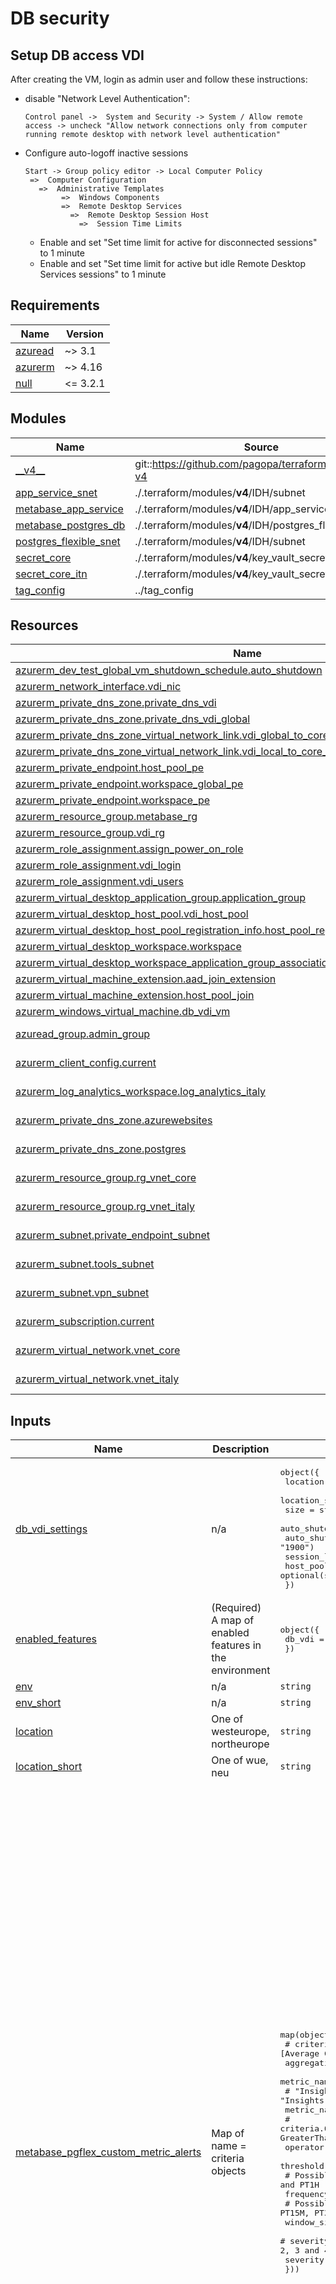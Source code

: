 # DB security


## Setup DB access VDI

After creating the VM, login as admin user and follow these instructions:
- disable "Network Level Authentication":
  ```
  Control panel ->  System and Security -> System / Allow remote access -> uncheck "Allow network connections only from computer running remote desktop with network level authentication"
  ```

- Configure auto-logoff inactive sessions
  ```
  Start -> Group policy editor -> Local Computer Policy 
   =>  Computer Configuration 
     =>  Administrative Templates 
	      =>  Windows Components 
          =>  Remote Desktop Services 
            =>  Remote Desktop Session Host 
              =>  Session Time Limits
  ```
  - Enable and set "Set time limit for active for disconnected sessions" to 1 minute
  - Enable and set "Set time limit for active but idle Remote Desktop Services sessions" to 1 minute

<!-- BEGIN_TF_DOCS -->
## Requirements

| Name | Version |
|------|---------|
| <a name="requirement_azuread"></a> [azuread](#requirement\_azuread) | ~> 3.1 |
| <a name="requirement_azurerm"></a> [azurerm](#requirement\_azurerm) | ~> 4.16 |
| <a name="requirement_null"></a> [null](#requirement\_null) | <= 3.2.1 |

## Modules

| Name | Source | Version |
|------|--------|---------|
| <a name="module___v4__"></a> [\_\_v4\_\_](#module\_\_\_v4\_\_) | git::https://github.com/pagopa/terraform-azurerm-v4 | a4b4d4eeb688973df4c4f70cb996086497d84bd4 |
| <a name="module_app_service_snet"></a> [app\_service\_snet](#module\_app\_service\_snet) | ./.terraform/modules/__v4__/IDH/subnet | n/a |
| <a name="module_metabase_app_service"></a> [metabase\_app\_service](#module\_metabase\_app\_service) | ./.terraform/modules/__v4__/IDH/app_service_webapp | n/a |
| <a name="module_metabase_postgres_db"></a> [metabase\_postgres\_db](#module\_metabase\_postgres\_db) | ./.terraform/modules/__v4__/IDH/postgres_flexible_server | n/a |
| <a name="module_postgres_flexible_snet"></a> [postgres\_flexible\_snet](#module\_postgres\_flexible\_snet) | ./.terraform/modules/__v4__/IDH/subnet | n/a |
| <a name="module_secret_core"></a> [secret\_core](#module\_secret\_core) | ./.terraform/modules/__v4__/key_vault_secrets_query | n/a |
| <a name="module_secret_core_itn"></a> [secret\_core\_itn](#module\_secret\_core\_itn) | ./.terraform/modules/__v4__/key_vault_secrets_query | n/a |
| <a name="module_tag_config"></a> [tag\_config](#module\_tag\_config) | ../tag_config | n/a |

## Resources

| Name | Type |
|------|------|
| [azurerm_dev_test_global_vm_shutdown_schedule.auto_shutdown](https://registry.terraform.io/providers/hashicorp/azurerm/latest/docs/resources/dev_test_global_vm_shutdown_schedule) | resource |
| [azurerm_network_interface.vdi_nic](https://registry.terraform.io/providers/hashicorp/azurerm/latest/docs/resources/network_interface) | resource |
| [azurerm_private_dns_zone.private_dns_vdi](https://registry.terraform.io/providers/hashicorp/azurerm/latest/docs/resources/private_dns_zone) | resource |
| [azurerm_private_dns_zone.private_dns_vdi_global](https://registry.terraform.io/providers/hashicorp/azurerm/latest/docs/resources/private_dns_zone) | resource |
| [azurerm_private_dns_zone_virtual_network_link.vdi_global_to_core_vnet](https://registry.terraform.io/providers/hashicorp/azurerm/latest/docs/resources/private_dns_zone_virtual_network_link) | resource |
| [azurerm_private_dns_zone_virtual_network_link.vdi_local_to_core_vnet](https://registry.terraform.io/providers/hashicorp/azurerm/latest/docs/resources/private_dns_zone_virtual_network_link) | resource |
| [azurerm_private_endpoint.host_pool_pe](https://registry.terraform.io/providers/hashicorp/azurerm/latest/docs/resources/private_endpoint) | resource |
| [azurerm_private_endpoint.workspace_global_pe](https://registry.terraform.io/providers/hashicorp/azurerm/latest/docs/resources/private_endpoint) | resource |
| [azurerm_private_endpoint.workspace_pe](https://registry.terraform.io/providers/hashicorp/azurerm/latest/docs/resources/private_endpoint) | resource |
| [azurerm_resource_group.metabase_rg](https://registry.terraform.io/providers/hashicorp/azurerm/latest/docs/resources/resource_group) | resource |
| [azurerm_resource_group.vdi_rg](https://registry.terraform.io/providers/hashicorp/azurerm/latest/docs/resources/resource_group) | resource |
| [azurerm_role_assignment.assign_power_on_role](https://registry.terraform.io/providers/hashicorp/azurerm/latest/docs/resources/role_assignment) | resource |
| [azurerm_role_assignment.vdi_login](https://registry.terraform.io/providers/hashicorp/azurerm/latest/docs/resources/role_assignment) | resource |
| [azurerm_role_assignment.vdi_users](https://registry.terraform.io/providers/hashicorp/azurerm/latest/docs/resources/role_assignment) | resource |
| [azurerm_virtual_desktop_application_group.application_group](https://registry.terraform.io/providers/hashicorp/azurerm/latest/docs/resources/virtual_desktop_application_group) | resource |
| [azurerm_virtual_desktop_host_pool.vdi_host_pool](https://registry.terraform.io/providers/hashicorp/azurerm/latest/docs/resources/virtual_desktop_host_pool) | resource |
| [azurerm_virtual_desktop_host_pool_registration_info.host_pool_registration_info](https://registry.terraform.io/providers/hashicorp/azurerm/latest/docs/resources/virtual_desktop_host_pool_registration_info) | resource |
| [azurerm_virtual_desktop_workspace.workspace](https://registry.terraform.io/providers/hashicorp/azurerm/latest/docs/resources/virtual_desktop_workspace) | resource |
| [azurerm_virtual_desktop_workspace_application_group_association.application_group_assignment](https://registry.terraform.io/providers/hashicorp/azurerm/latest/docs/resources/virtual_desktop_workspace_application_group_association) | resource |
| [azurerm_virtual_machine_extension.aad_join_extension](https://registry.terraform.io/providers/hashicorp/azurerm/latest/docs/resources/virtual_machine_extension) | resource |
| [azurerm_virtual_machine_extension.host_pool_join](https://registry.terraform.io/providers/hashicorp/azurerm/latest/docs/resources/virtual_machine_extension) | resource |
| [azurerm_windows_virtual_machine.db_vdi_vm](https://registry.terraform.io/providers/hashicorp/azurerm/latest/docs/resources/windows_virtual_machine) | resource |
| [azuread_group.admin_group](https://registry.terraform.io/providers/hashicorp/azuread/latest/docs/data-sources/group) | data source |
| [azurerm_client_config.current](https://registry.terraform.io/providers/hashicorp/azurerm/latest/docs/data-sources/client_config) | data source |
| [azurerm_log_analytics_workspace.log_analytics_italy](https://registry.terraform.io/providers/hashicorp/azurerm/latest/docs/data-sources/log_analytics_workspace) | data source |
| [azurerm_private_dns_zone.azurewebsites](https://registry.terraform.io/providers/hashicorp/azurerm/latest/docs/data-sources/private_dns_zone) | data source |
| [azurerm_private_dns_zone.postgres](https://registry.terraform.io/providers/hashicorp/azurerm/latest/docs/data-sources/private_dns_zone) | data source |
| [azurerm_resource_group.rg_vnet_core](https://registry.terraform.io/providers/hashicorp/azurerm/latest/docs/data-sources/resource_group) | data source |
| [azurerm_resource_group.rg_vnet_italy](https://registry.terraform.io/providers/hashicorp/azurerm/latest/docs/data-sources/resource_group) | data source |
| [azurerm_subnet.private_endpoint_subnet](https://registry.terraform.io/providers/hashicorp/azurerm/latest/docs/data-sources/subnet) | data source |
| [azurerm_subnet.tools_subnet](https://registry.terraform.io/providers/hashicorp/azurerm/latest/docs/data-sources/subnet) | data source |
| [azurerm_subnet.vpn_subnet](https://registry.terraform.io/providers/hashicorp/azurerm/latest/docs/data-sources/subnet) | data source |
| [azurerm_subscription.current](https://registry.terraform.io/providers/hashicorp/azurerm/latest/docs/data-sources/subscription) | data source |
| [azurerm_virtual_network.vnet_core](https://registry.terraform.io/providers/hashicorp/azurerm/latest/docs/data-sources/virtual_network) | data source |
| [azurerm_virtual_network.vnet_italy](https://registry.terraform.io/providers/hashicorp/azurerm/latest/docs/data-sources/virtual_network) | data source |

## Inputs

| Name | Description | Type | Default | Required |
|------|-------------|------|---------|:--------:|
| <a name="input_db_vdi_settings"></a> [db\_vdi\_settings](#input\_db\_vdi\_settings) | n/a | <pre>object({<br/>    location              = optional(string, "westeurope")<br/>    location_short        = optional(string, "weu")<br/>    size                  = string<br/>    auto_shutdown_enabled = bool<br/>    auto_shutdown_time    = optional(string, "1900")<br/>    session_limit         = optional(number, 1)<br/>    host_pool_type        = optional(string, "Pooled")<br/>  })</pre> | <pre>{<br/>  "auto_shutdown_enabled": true,<br/>  "auto_shutdown_time": "1900",<br/>  "host_pool_type": "Pooled",<br/>  "location": "westeurope",<br/>  "location_short": "weu",<br/>  "session_limit": 1,<br/>  "size": "Standard_B4ms"<br/>}</pre> | no |
| <a name="input_enabled_features"></a> [enabled\_features](#input\_enabled\_features) | (Required) A map of enabled features in the environment | <pre>object({<br/>    db_vdi = optional(bool, false)<br/>  })</pre> | <pre>{<br/>  "db_vdi": false<br/>}</pre> | no |
| <a name="input_env"></a> [env](#input\_env) | n/a | `string` | n/a | yes |
| <a name="input_env_short"></a> [env\_short](#input\_env\_short) | n/a | `string` | n/a | yes |
| <a name="input_location"></a> [location](#input\_location) | One of westeurope, northeurope | `string` | n/a | yes |
| <a name="input_location_short"></a> [location\_short](#input\_location\_short) | One of wue, neu | `string` | n/a | yes |
| <a name="input_metabase_pgflex_custom_metric_alerts"></a> [metabase\_pgflex\_custom\_metric\_alerts](#input\_metabase\_pgflex\_custom\_metric\_alerts) | Map of name = criteria objects | <pre>map(object({<br/>    # criteria.*.aggregation to be one of [Average Count Minimum Maximum Total]<br/>    aggregation = string<br/>    metric_name = string<br/>    # "Insights.Container/pods" "Insights.Container/nodes"<br/>    metric_namespace = string<br/>    # criteria.0.operator to be one of [Equals NotEquals GreaterThan GreaterThanOrEqual LessThan LessThanOrEqual]<br/>    operator  = string<br/>    threshold = number<br/>    # Possible values are PT1M, PT5M, PT15M, PT30M and PT1H<br/>    frequency = string<br/>    # Possible values are PT1M, PT5M, PT15M, PT30M, PT1H, PT6H, PT12H and P1D.<br/>    window_size = string<br/>    # severity: The severity of this Metric Alert. Possible values are 0, 1, 2, 3 and 4. Defaults to 3.<br/>    severity = number<br/>  }))</pre> | <pre>{<br/>  "active_connections": {<br/>    "aggregation": "Average",<br/>    "frequency": "PT5M",<br/>    "metric_name": "active_connections",<br/>    "metric_namespace": "Microsoft.DBforPostgreSQL/flexibleServers",<br/>    "operator": "GreaterThan",<br/>    "severity": 2,<br/>    "threshold": 80,<br/>    "window_size": "PT30M"<br/>  },<br/>  "connections_failed": {<br/>    "aggregation": "Total",<br/>    "frequency": "PT5M",<br/>    "metric_name": "connections_failed",<br/>    "metric_namespace": "Microsoft.DBforPostgreSQL/flexibleServers",<br/>    "operator": "GreaterThan",<br/>    "severity": 2,<br/>    "threshold": 80,<br/>    "window_size": "PT30M"<br/>  },<br/>  "cpu_percent": {<br/>    "aggregation": "Average",<br/>    "frequency": "PT5M",<br/>    "metric_name": "cpu_percent",<br/>    "metric_namespace": "Microsoft.DBforPostgreSQL/flexibleServers",<br/>    "operator": "GreaterThan",<br/>    "severity": 2,<br/>    "threshold": 4500,<br/>    "window_size": "PT30M"<br/>  },<br/>  "memory_percent": {<br/>    "aggregation": "Average",<br/>    "frequency": "PT5M",<br/>    "metric_name": "memory_percent",<br/>    "metric_namespace": "Microsoft.DBforPostgreSQL/flexibleServers",<br/>    "operator": "GreaterThan",<br/>    "severity": 2,<br/>    "threshold": 80,<br/>    "window_size": "PT30M"<br/>  },<br/>  "storage_percent": {<br/>    "aggregation": "Average",<br/>    "frequency": "PT5M",<br/>    "metric_name": "storage_percent",<br/>    "metric_namespace": "Microsoft.DBforPostgreSQL/flexibleServers",<br/>    "operator": "GreaterThan",<br/>    "severity": 2,<br/>    "threshold": 80,<br/>    "window_size": "PT30M"<br/>  }<br/>}</pre> | no |
| <a name="input_metabase_pgflex_params"></a> [metabase\_pgflex\_params](#input\_metabase\_pgflex\_params) | n/a | <pre>object({<br/>    idh_tier                               = string<br/>    db_version                             = string<br/>    storage_mb                             = string<br/>    pgres_flex_diagnostic_settings_enabled = bool<br/>    alerts_enabled                         = bool<br/>    private_dns_registration_enabled       = bool<br/>  })</pre> | n/a | yes |
| <a name="input_metabase_plan_idh_tier"></a> [metabase\_plan\_idh\_tier](#input\_metabase\_plan\_idh\_tier) | IDH resource tier for metabase app service | `string` | n/a | yes |
| <a name="input_prefix"></a> [prefix](#input\_prefix) | n/a | `string` | n/a | yes |

## Outputs

No outputs.
<!-- END_TF_DOCS -->
